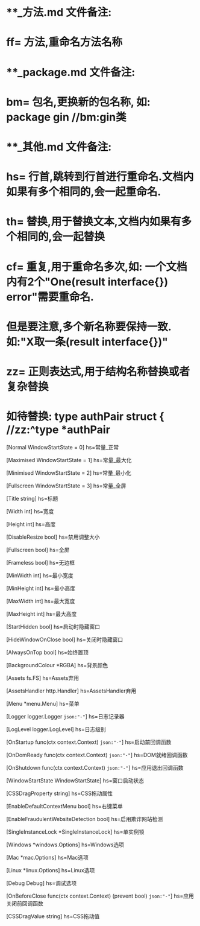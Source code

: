 # **_方法.md 文件备注:
# ff= 方法,重命名方法名称
# 
# **_package.md 文件备注:
# bm= 包名,更换新的包名称, 如: package gin //bm:gin类
#
# **_其他.md 文件备注:
# hs= 行首,跳转到行首进行重命名.文档内如果有多个相同的,会一起重命名.
# th= 替换,用于替换文本,文档内如果有多个相同的,会一起替换
# cf= 重复,用于重命名多次,如: 一个文档内有2个"One(result interface{}) error"需要重命名.
#     但是要注意,多个新名称要保持一致. 如:"X取一条(result interface{})"
# zz= 正则表达式,用于结构名称替换或者复杂替换
#     如待替换: type authPair struct { //zz:^type *authPair

[Normal     WindowStartState = 0]
hs=常量_正常

[Maximised  WindowStartState = 1]
hs=常量_最大化

[Minimised  WindowStartState = 2]
hs=常量_最小化

[Fullscreen WindowStartState = 3]
hs=常量_全屏

[Title             string]
hs=标题

[Width             int]
hs=宽度

[Height            int]
hs=高度

[DisableResize     bool]
hs=禁用调整大小

[Fullscreen        bool]
hs=全屏

[Frameless         bool]
hs=无边框

[MinWidth          int]
hs=最小宽度

[MinHeight         int]
hs=最小高度

[MaxWidth          int]
hs=最大宽度

[MaxHeight         int]
hs=最大高度

[StartHidden       bool]
hs=启动时隐藏窗口

[HideWindowOnClose bool]
hs=关闭时隐藏窗口

[AlwaysOnTop       bool]
hs=始终置顶

[BackgroundColour *RGBA]
hs=背景颜色

[Assets fs.FS]
hs=Assets弃用

[AssetsHandler http.Handler]
hs=AssetsHandler弃用

[Menu               *menu.Menu]
hs=菜单

[Logger             logger.Logger   `json:"-"`]
hs=日志记录器

[LogLevel           logger.LogLevel]
hs=日志级别

[OnStartup          func(ctx context.Context)                `json:"-"`]
hs=启动前回调函数

[OnDomReady         func(ctx context.Context)                `json:"-"`]
hs=DOM就绪回调函数

[OnShutdown         func(ctx context.Context)                `json:"-"`]
hs=应用退出回调函数

[WindowStartState   WindowStartState]
hs=窗口启动状态

[CSSDragProperty string]
hs=CSS拖动属性

[EnableDefaultContextMenu bool]
hs=右键菜单

[EnableFraudulentWebsiteDetection bool]
hs=启用欺诈网站检测

[SingleInstanceLock *SingleInstanceLock]
hs=单实例锁

[Windows *windows.Options]
hs=Windows选项

[Mac     *mac.Options]
hs=Mac选项

[Linux   *linux.Options]
hs=Linux选项

[Debug Debug]
hs=调试选项

[OnBeforeClose      func(ctx context.Context) (prevent bool) `json:"-"`]
hs=应用关闭前回调函数

[CSSDragValue string]
hs=CSS拖动值
